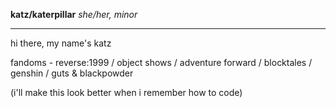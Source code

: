 <b>katz/katerpillar</b>
<i>she/her, minor</i>
<hr>
<p>hi there, my name's katz</p>

<p>fandoms - reverse:1999 / object shows / adventure forward / blocktales / genshin / guts & blackpowder</p>

<p>(i'll make this look better when i remember how to code)</p>
